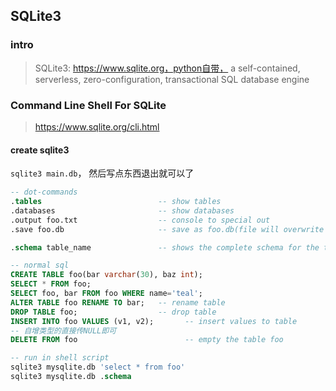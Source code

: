 ## SQLite3

### intro

> SQLite3: https://www.sqlite.org，python自带， a self-contained, serverless, zero-configuration, transactional SQL database engine

### Command Line Shell For SQLite

> https://www.sqlite.org/cli.html

#### create sqlite3

`sqlite3 main.db`， 然后写点东西退出就可以了

```sql
-- dot-commands
.tables                          -- show tables
.databases                       -- show databases
.output foo.txt                  -- console to special out
.save foo.db                     -- save as foo.db(file will overwrite exist file)

.schema table_name               -- shows the complete schema for the table

-- normal sql
CREATE TABLE foo(bar varchar(30), baz int);
SELECT * FROM foo;
SELECT foo, bar FROM foo WHERE name='teal';
ALTER TABLE foo RENAME TO bar;   -- rename table
DROP TABLE foo;                  -- drop table
INSERT INTO foo VALUES (v1, v2);       -- insert values to table
-- 自增类型的直接传NULL即可
DELETE FROM foo                        -- empty the table foo

-- run in shell script
sqlite3 mysqlite.db 'select * from foo'
sqlite3 mysqlite.db .schema
```
